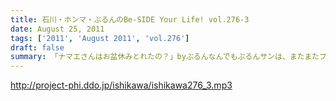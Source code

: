 ```yaml
---
title: 石川・ホンマ・ぶるんのBe-SIDE Your Life! vol.276-3
date: August 25, 2011
tags: ['2011', 'August 2011', 'vol.276']
draft: false
summary: 「ナマエさんはお盆休みとれたの？」byぶるんなんでもぶるんサンは、またまたプロ野球観戦に行っていたりするとか。ウラヤマシイ。NAMAE
---
```


http://project-phi.ddo.jp/ishikawa/ishikawa276_3.mp3